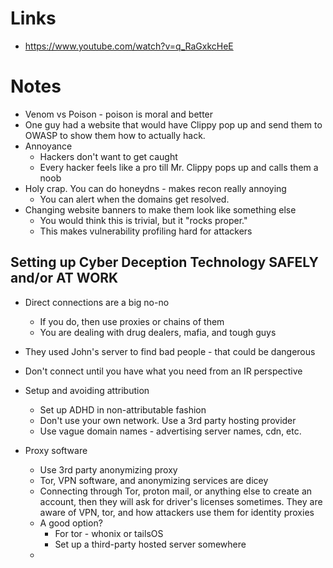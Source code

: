 
# Links
- https://www.youtube.com/watch?v=q_RaGxkcHeE

# Notes
- Venom vs Poison - poison is moral and better
- One guy had a website that would have Clippy pop up and send them to OWASP to show them how to actually hack.
- Annoyance
    - Hackers don't want to get caught
    - Every hacker feels like a pro till Mr. Clippy pops up and calls them a noob
- Holy crap.  You can do honeydns - makes recon really annoying
    - You can alert when the domains get resolved.
- Changing website banners to make them look like something else
    - You would think this is trivial, but it "rocks proper."
    - This makes vulnerability profiling hard for attackers

## Setting up Cyber Deception Technology SAFELY and/or AT WORK
- Direct connections are a big no-no
    - If you do, then use proxies or chains of them
    - You are dealing with drug dealers, mafia, and tough guys
- They used John's server to find bad people - that could be dangerous
- Don't connect until you have what you need from an IR perspective

- Setup and avoiding attribution
    - Set up ADHD in non-attributable fashion
    - Don't use your own network. Use a 3rd party hosting provider
    - Use vague domain names - advertising server names, cdn, etc.

- Proxy software
    - Use 3rd party anonymizing proxy
    - Tor, VPN software, and anonymizing services are dicey
    - Connecting through Tor, proton mail, or anything else to create an account, then they will ask for driver's licenses sometimes.  They are aware of VPN, tor, and how attackers use them for identity proxies
    - A good option?
        - For tor - whonix or tailsOS
        - Set up a third-party hosted server somewhere
    - 